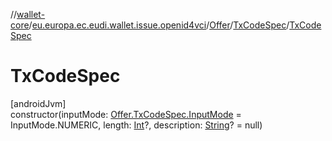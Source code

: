 //[wallet-core](../../../../index.md)/[eu.europa.ec.eudi.wallet.issue.openid4vci](../../index.md)/[Offer](../index.md)/[TxCodeSpec](index.md)/[TxCodeSpec](-tx-code-spec.md)

# TxCodeSpec

[androidJvm]\
constructor(inputMode: [Offer.TxCodeSpec.InputMode](-input-mode/index.md) = InputMode.NUMERIC,
length: [Int](https://kotlinlang.org/api/latest/jvm/stdlib/kotlin/-int/index.html)?,
description: [String](https://kotlinlang.org/api/latest/jvm/stdlib/kotlin/-string/index.html)? = null)
